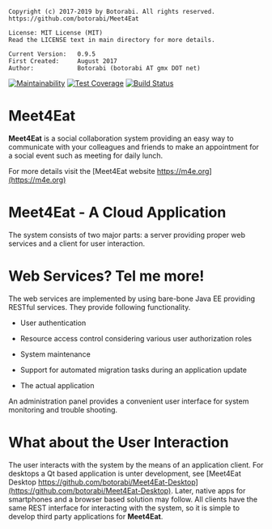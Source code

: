    Copyright (c) 2017-2019 by Botorabi. All rights reserved.
    https://github.com/botorabi/Meet4Eat

    License: MIT License (MIT)
    Read the LICENSE text in main directory for more details.

    Current Version:   0.9.5
    First Created:     August 2017
    Author:            Botorabi (botorabi AT gmx DOT net)

[![Maintainability](https://api.codeclimate.com/v1/badges/ec89d87586154de2cbe9/maintainability)](https://codeclimate.com/github/botorabi/Meet4Eat/maintainability)
[![Test Coverage](https://api.codeclimate.com/v1/badges/ec89d87586154de2cbe9/test_coverage)](https://codeclimate.com/github/botorabi/Meet4Eat/test_coverage)
[![Build Status](https://travis-ci.org/botorabi/Meet4Eat.svg?branch=feature%2Fcdi)](https://travis-ci.org/botorabi/Meet4Eat)

# Meet4Eat

**Meet4Eat** is a social collaboration system providing an easy way to communicate with your colleagues and friends to make an appointment for a social event such as meeting for daily lunch.

For more details visit the [Meet4Eat website https://m4e.org](https://m4e.org) 

# Meet4Eat - A Cloud Application

The system consists of two major parts: a server providing proper web services and a client for user interaction.


# Web Services? Tel me more!

The web services are implemented by using bare-bone Java EE providing RESTful services. They provide following functionality.

 - User authentication
 
 - Resource access control considering various user authorization roles
 
 - System maintenance
 
 - Support for automated migration tasks during an application update

 - The actual application

 
An administration panel provides a convenient user interface for system monitoring and trouble shooting.


# What about the User Interaction

The user interacts with the system by the means of an application client. For desktops a Qt based application is unter development, see [Meet4Eat Desktop https://github.com/botorabi/Meet4Eat-Desktop](https://github.com/botorabi/Meet4Eat-Desktop). Later, native apps for smartphones and a browser based solution may follow.
All clients have the same REST interface for interacting with the system, so it is simple to develop third party applications for **Meet4Eat**.
